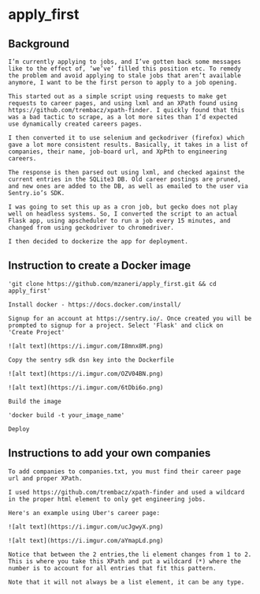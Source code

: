 # apply_first

## Background

    I’m currently applying to jobs, and I’ve gotten back some messages
    like to the effect of, ‘we’ve’ filled this position etc. To remedy
    the problem and avoid applying to stale jobs that aren’t available
    anymore, I want to be the first person to apply to a job opening.

    This started out as a simple script using requests to make get
    requests to career pages, and using lxml and an XPath found using
    https://github.com/trembacz/xpath-finder. I quickly found that this
    was a bad tactic to scrape, as a lot more sites than I’d expected
    use dynamically created careers pages.

    I then converted it to use selenium and geckodriver (firefox) which
    gave a lot more consistent results. Basically, it takes in a list of
    companies, their name, job-board url, and XpPth to engineering careers. 

    The response is then parsed out using lxml, and checked against the
    current entries in the SQLite3 DB. Old career postings are pruned,
    and new ones are added to the DB, as well as emailed to the user via
    Sentry.io’s SDK.

    I was going to set this up as a cron job, but gecko does not play
    well on headless systems. So, I converted the script to an actual
    Flask app, using apscheduler to run a job every 15 minutes, and
    changed from using geckodriver to chromedriver.

    I then decided to dockerize the app for deployment.

## Instruction to create a Docker image

    'git clone https://github.com/mzaneri/apply_first.git && cd apply_first'

    Install docker - https://docs.docker.com/install/

    Signup for an account at https://sentry.io/. Once created you will be
    prompted to signup for a project. Select 'Flask' and click on
    'Create Project'

    ![alt text](https://i.imgur.com/I8mnx8M.png)

    Copy the sentry sdk dsn key into the Dockerfile

    ![alt text](https://i.imgur.com/OZV04BN.png)

    ![alt text](https://i.imgur.com/6tDbi6o.png)
    
    Build the image

    'docker build -t your_image_name'

    Deploy

## Instructions to add your own companies    

    To add companies to companies.txt, you must find their career page
    url and proper XPath.

    I used https://github.com/trembacz/xpath-finder and used a wildcard
    in the proper html element to only get engineering jobs.

    Here's an example using Uber's career page:

    ![alt text](https://i.imgur.com/ucJgwyX.png)

    ![alt text](https://i.imgur.com/aYmapLd.png)
    
    Notice that between the 2 entries,the li element changes from 1 to 2.
    This is where you take this XPath and put a wildcard (*) where the 
    number is to account for all entries that fit this pattern.

    Note that it will not always be a list element, it can be any type.

